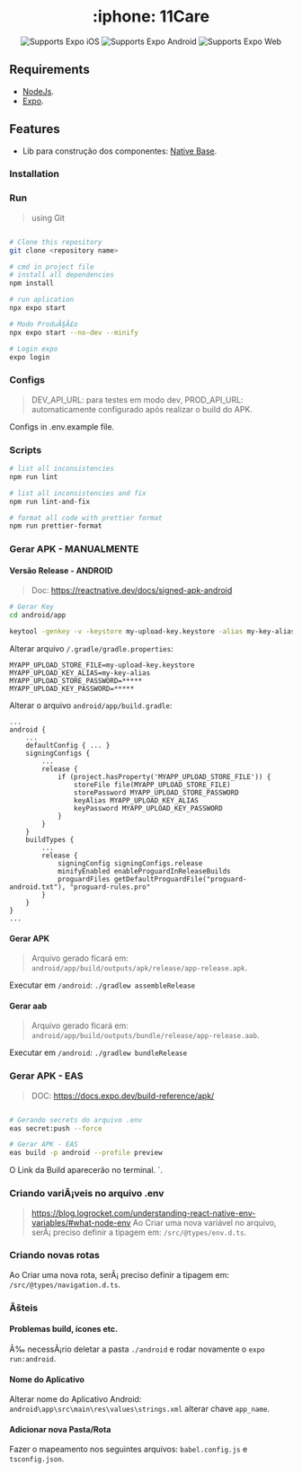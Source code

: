 <!-- Title -->

<h1 align="center"> :iphone: 11Care </h1>

<!-- Header -->

<p align="center">
  <!-- iOS -->
  <img alt="Supports Expo iOS" longdesc="Supports Expo iOS" src="https://img.shields.io/badge/iOS-000.svg?style=flat-square&logo=APPLE&labelColor=999999&logoColor=fff" />
  <!-- Android -->
  <img alt="Supports Expo Android" longdesc="Supports Expo Android" src="https://img.shields.io/badge/Android-000.svg?style=flat-square&logo=ANDROID&labelColor=A4C639&logoColor=fff" />
  <!-- Web -->
  <img alt="Supports Expo Web" longdesc="Supports Expo Web" src="https://img.shields.io/badge/web-000.svg?style=flat-square&logo=GOOGLE-CHROME&labelColor=4285F4&logoColor=fff" />
</p>

## Requirements

- [NodeJs](https://nodejs.org/en/).
- [Expo](https://docs.expo.dev/get-started/installation/).

## Features

- Lib para construção dos componentes: [Native Base](https://nativebase.io/).

<!-- Installation -->

### Installation

### Run

> using Git

```sh

# Clone this repository
git clone <repository name>

# cmd in project file
# install all dependencies
npm install

# run aplication
npx expo start

# Modo ProduÃ§Ã£o
npx expo start --no-dev --minify

# Login expo
expo login

```

### Configs

> DEV_API_URL: para testes em modo dev, PROD_API_URL: automaticamente configurado após realizar o build do APK.

Configs in .env.example file.

### Scripts

```sh
# list all inconsistencies
npm run lint

# list all inconsistencies and fix
npm run lint-and-fix

# format all code with prettier format
npm run prettier-format
```

### Gerar APK - MANUALMENTE

#### Versão Release - ANDROID

> Doc: https://reactnative.dev/docs/signed-apk-android

```sh
# Gerar Key
cd android/app

keytool -genkey -v -keystore my-upload-key.keystore -alias my-key-alias -keyalg RSA -keysize 2048 -validity 10000
```

Alterar arquivo `/.gradle/gradle.properties`:

```
MYAPP_UPLOAD_STORE_FILE=my-upload-key.keystore
MYAPP_UPLOAD_KEY_ALIAS=my-key-alias
MYAPP_UPLOAD_STORE_PASSWORD=*****
MYAPP_UPLOAD_KEY_PASSWORD=*****
```

Alterar o arquivo `android/app/build.gradle`:

```
...
android {
    ...
    defaultConfig { ... }
    signingConfigs {
        ...
        release {
            if (project.hasProperty('MYAPP_UPLOAD_STORE_FILE')) {
                storeFile file(MYAPP_UPLOAD_STORE_FILE)
                storePassword MYAPP_UPLOAD_STORE_PASSWORD
                keyAlias MYAPP_UPLOAD_KEY_ALIAS
                keyPassword MYAPP_UPLOAD_KEY_PASSWORD
            }
        }
    }
    buildTypes {
        ...
        release {
            signingConfig signingConfigs.release
            minifyEnabled enableProguardInReleaseBuilds
            proguardFiles getDefaultProguardFile("proguard-android.txt"), "proguard-rules.pro"
        }
    }
}
...
```

#### Gerar APK

> Arquivo gerado ficará em: `android/app/build/outputs/apk/release/app-release.apk`.

Executar em `/android`:
`./gradlew assembleRelease`

#### Gerar aab

> Arquivo gerado ficará em: `android/app/build/outputs/bundle/release/app-release.aab`.

Executar em `/android`:
`./gradlew bundleRelease`

### Gerar APK - EAS

> DOC: https://docs.expo.dev/build-reference/apk/

```sh

# Gerando secrets do arquivo .env
eas secret:push --force

# Gerar APK - EAS
eas build -p android --profile preview
```

O Link da Build aparecerão no terminal.
`.

### Criando variÃ¡veis no arquivo .env

> https://blog.logrocket.com/understanding-react-native-env-variables/#what-node-env
> Ao Criar uma nova variável no arquivo, serÃ¡ preciso definir a tipagem em: `/src/@types/env.d.ts`.

### Criando novas rotas

Ao Criar uma nova rota, serÃ¡ preciso definir a tipagem em: `/src/@types/navigation.d.ts`.

### Ãšteis

#### Problemas build, ícones etc.

Ã‰ necessÃ¡rio deletar a pasta `./android` e rodar novamente o `expo run:android`.

#### Nome do Aplicativo

Alterar nome do Aplicativo Android: `android\app\src\main\res\values\strings.xml` alterar chave `app_name`.

#### Adicionar nova Pasta/Rota

Fazer o mapeamento nos seguintes arquivos: `babel.config.js` e `tsconfig.json`.
